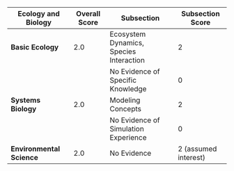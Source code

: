 | **Ecology and Biology** | **Overall Score** | **Subsection**                          | **Subsection Score** |
|--------------------------|-------------------|-----------------------------------------|----------------------|
| **Basic Ecology**        | 2.0               | Ecosystem Dynamics, Species Interaction | 2                    |
|                          |                   | No Evidence of Specific Knowledge       | 0                    |
| **Systems Biology**      | 2.0               | Modeling Concepts                        | 2                    |
|                          |                   | No Evidence of Simulation Experience    | 0                    |
| **Environmental Science**| 2.0               | No Evidence                             | 2 (assumed interest) |